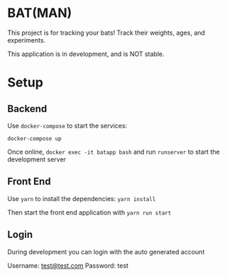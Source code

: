 # BAT(MAN)

This project is for tracking your bats! Track their weights, ages, and experiments.

This application is in development, and is NOT stable.

# Setup

## Backend

Use `docker-compose` to start the services:

    docker-compose up

Once online, `docker exec -it batapp bash` and run `runserver` to start the development server

## Front End

Use `yarn` to install the dependencies: `yarn install`

Then start the front end application with `yarn run start`

## Login

During development you can login with the auto generated account

Username: test@test.com
Password: test
